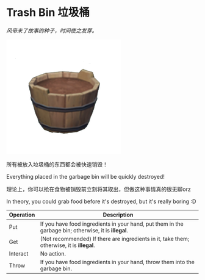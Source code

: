 # Trash Bin 垃圾桶
*风带来了故事的种子，时间使之发芽。*

![icon](./Bin.png)

所有被放入垃圾桶的东西都会被快速销毁！

Everything placed in the garbage bin will be quickly destroyed! 

理论上，你可以抢在食物被销毁前立刻将其取出，但做这种事情真的很无聊orz

In theory, you could grab food before it's destroyed, but it's really boring :D

|Operation|Description|
|--------|-------------------------------|
|Put     | If you have food ingredients in your hand, put them in the garbage bin; otherwise, it is **illegal**. |
|Get     | (Not recommended) If there are ingredients in it, take them; otherwise, it is **illegal**. |
|Interact| No action. |
|Throw   | If you have food ingredients in your hand, throw them into the garbage bin. |


